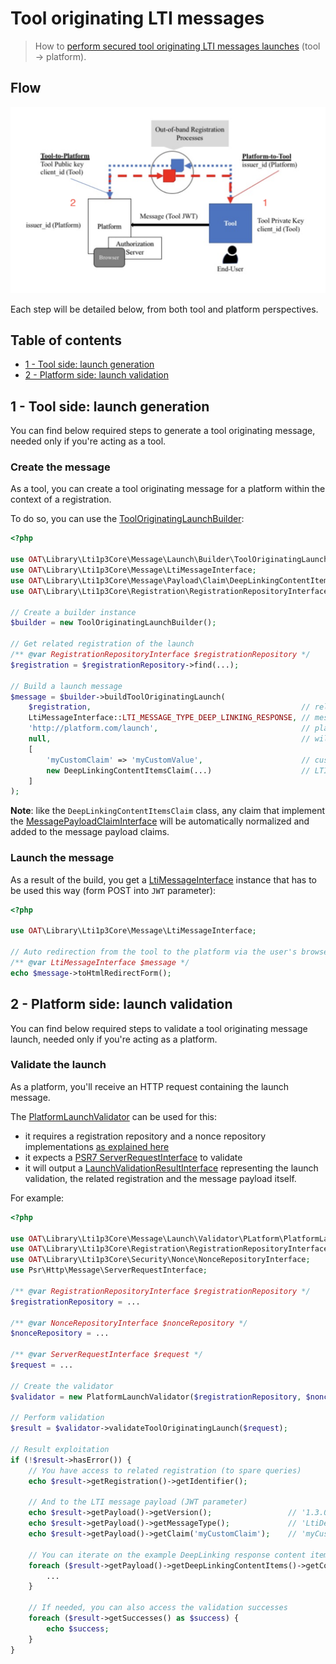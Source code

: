 # Tool originating LTI messages

> How to [perform secured tool originating LTI messages launches](https://www.imsglobal.org/spec/security/v1p0/#tool-originating-messages) (tool -> platform).

## Flow

![Tool originating flow](../images/message/tool-to-platform.png)

Each step will be detailed below, from both tool and platform perspectives.

## Table of contents

- [1 - Tool side: launch generation](#1---tool-side-launch-generation)
- [2 - Platform side: launch validation](#2---platform-side-launch-validation)

## 1 - Tool side: launch generation

You can find below required steps to generate a tool originating message, needed only if you're acting as a tool.

### Create the message

As a tool, you can create a tool originating message for a platform within the context of a registration.

To do so, you can use the [ToolOriginatingLaunchBuilder](../../src/Message/Launch/Builder/ToolOriginatingLaunchBuilder.php):
```php
<?php

use OAT\Library\Lti1p3Core\Message\Launch\Builder\ToolOriginatingLaunchBuilder;
use OAT\Library\Lti1p3Core\Message\LtiMessageInterface;
use OAT\Library\Lti1p3Core\Message\Payload\Claim\DeepLinkingContentItemsClaim;
use OAT\Library\Lti1p3Core\Registration\RegistrationRepositoryInterface;

// Create a builder instance
$builder = new ToolOriginatingLaunchBuilder();

// Get related registration of the launch
/** @var RegistrationRepositoryInterface $registrationRepository */
$registration = $registrationRepository->find(...);

// Build a launch message
$message = $builder->buildToolOriginatingLaunch(
    $registration,                                               // related registration
    LtiMessageInterface::LTI_MESSAGE_TYPE_DEEP_LINKING_RESPONSE, // message type of the launch, as an example: 'LtiDeepLinkingResponse'
    'http://platform.com/launch',                                // platform launch url
    null,                                                        // will use the registration default deployment id, but you can pass a specific one
    [
        'myCustomClaim' => 'myCustomValue',                      // custom claim
        new DeepLinkingContentItemsClaim(...)                    // LTI claim representing the DeepLinking returned resources 
    ]
);
```
**Note**: like the `DeepLinkingContentItemsClaim` class, any claim that implement the [MessagePayloadClaimInterface](../../src/Message/Payload/Claim/MessagePayloadClaimInterface.php) will be automatically normalized and added to the message payload claims.

### Launch the message

As a result of the build, you get a [LtiMessageInterface](../../src/Message/LtiMessageInterface.php) instance that has to be used this way (form POST into `JWT` parameter):

```php
<?php

use OAT\Library\Lti1p3Core\Message\LtiMessageInterface;

// Auto redirection from the tool to the platform via the user's browser
/** @var LtiMessageInterface $message */
echo $message->toHtmlRedirectForm();
```

## 2 - Platform side: launch validation

You can find below required steps to validate a tool originating message launch, needed only if you're acting as a platform.

### Validate the launch

As a platform, you'll receive an HTTP request containing the launch message.

The [PlatformLaunchValidator](../../src/Message/Launch/Validator/Platform/PlatformLaunchValidator.php) can be used for this:
- it requires a registration repository and a nonce repository implementations [as explained here](../quickstart/interfaces.md)
- it expects a [PSR7 ServerRequestInterface](https://www.php-fig.org/psr/psr-7/#321-psrhttpmessageserverrequestinterface) to validate
- it will output a [LaunchValidationResultInterface](../../src/Message/Launch/Validator/Result/LaunchValidationResultInterface.php) representing the launch validation, the related registration and the message payload itself.

For example:
```php
<?php

use OAT\Library\Lti1p3Core\Message\Launch\Validator\PLatform\PlatformLaunchValidator;
use OAT\Library\Lti1p3Core\Registration\RegistrationRepositoryInterface;
use OAT\Library\Lti1p3Core\Security\Nonce\NonceRepositoryInterface;
use Psr\Http\Message\ServerRequestInterface;

/** @var RegistrationRepositoryInterface $registrationRepository */
$registrationRepository = ...

/** @var NonceRepositoryInterface $nonceRepository */
$nonceRepository = ...

/** @var ServerRequestInterface $request */
$request = ...

// Create the validator
$validator = new PlatformLaunchValidator($registrationRepository, $nonceRepository);

// Perform validation
$result = $validator->validateToolOriginatingLaunch($request);

// Result exploitation
if (!$result->hasError()) {
    // You have access to related registration (to spare queries)
    echo $result->getRegistration()->getIdentifier();

    // And to the LTI message payload (JWT parameter)
    echo $result->getPayload()->getVersion();                 // '1.3.0'
    echo $result->getPayload()->getMessageType();             // 'LtiDeepLinkingResponse'
    echo $result->getPayload()->getClaim('myCustomClaim');    // 'myCustomValue'

    // You can iterate on the example DeepLinking response content items
    foreach ($result->getPayload()->getDeepLinkingContentItems()->getContentItems() as $item) {
        ...
    }

    // If needed, you can also access the validation successes
    foreach ($result->getSuccesses() as $success) {
        echo $success;
    }
} 
```

